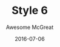 ---
layout: post
author: Awesome McGreat
title: Style 6
date: 2016-07-06
tagline: Sed nisl arcu euismod sit amet nisi lorem etiam dolor veroeros et feugiat.
image: images/pic10.jpg
# Image position options: center center, top center, 25% 25%
imagePosition: 25% 25%
bannerImage: images/pic11.jpg
---